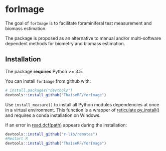 
<!-- README.md is generated from README.Rmd. Please edit that file -->

# forImage

The goal of `forImage` is to facilitate foraminiferal test measurement
and biomass estimation.

The package is proposed as an alternative to manual and/or
multi-software dependent methods for biometry and biomass estimation.

## Installation

The package **requires** Python \>= 3.5.

You can install `forImage` from github with:

``` r
# install.packages("devtools")
devtools::install_github("ThaiseRF/forImage")
```

Use `install_measure()` to install all Python modules dependencies at
once in a virtual environment. This function is a wrapper of [reticulate
py\_install()](https://rstudio.github.io/reticulate/reference/py_install.html)
and requires a conda installation on Windows.

If an error in
[read.dcf(path)](https://github.com/r-lib/devtools/issues/1978#issuecomment-460685615)
appears during the installation:

``` r
devtools::install_github("r-lib/remotes")
#Restart R
devtools::install_github("ThaiseRF/forImage")
```
